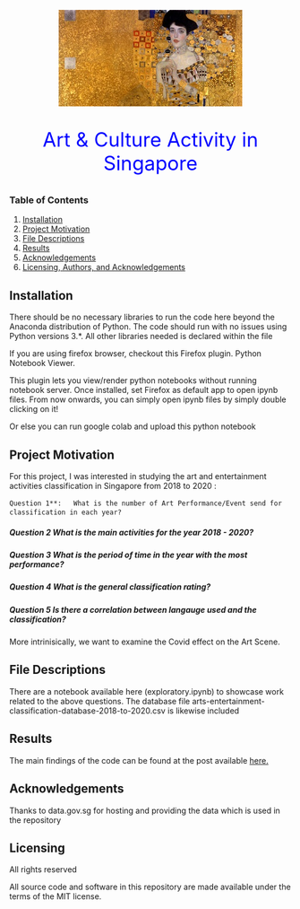 

 <p align="center"><img src="art_FB.jpg" /></p>
  <p align="center" style="color:blue;font-size:35px;">Art & Culture Activity in Singapore</p>

### Table of Contents

1. [Installation](#installation)
2. [Project Motivation](#motivation)
3. [File Descriptions](#files)
4. [Results](#results)
5. [Acknowledgements](#acknowledgement)
6. [Licensing, Authors, and Acknowledgements](#licensing)

## Installation <a name="installation"></a>

There should be no necessary libraries to run the code here beyond the Anaconda distribution of Python. The code should run with no issues using Python versions 3.*. All other libraries needed is declared within the file

If you are using firefox browser, checkout this Firefox plugin. Python Notebook Viewer.

This plugin lets you view/render python notebooks without running notebook server. Once installed, set Firefox as default app to open ipynb files. From now onwards, you can simply open ipynb files by simply double clicking on it!

Or else you can run google colab and upload this python notebook

## Project Motivation<a name="motivation"></a>

For this project, I was interested in studying the art and entertainment activities classification in Singapore from 2018 to 2020 :


    Question 1**:   What is the number of Art Performance/Event send for classification in each year? 

##### **Question 2**  What is the main activities for the year 2018 - 2020?

##### **Question 3** What is the period of time in the year with the most performance?

##### **Question 4** What is the general classification rating?

##### **Question 5** Is there a correlation between langauge used and the classification?

More intrinisically, we want to examine the Covid effect on the Art Scene.




## File Descriptions <a name="files"></a>

There are a notebook available here (exploratory.ipynb) to showcase work related to the above questions. The database file arts-entertainment-classification-database-2018-to-2020.csv is  likewise included


## Results<a name="results"></a>

The main findings of the code can be found at the post available <a href="https://medium.com/@watertreader/art-classification-in-singapore-1c6d11936b4e" rel="nofollow">here.</a>

## Acknowledgements <a name="acknowedgement"></a>

Thanks to data.gov.sg for hosting and providing the data which is used in the repository

## Licensing <a name="licensing"></a>

All rights reserved

All source code and software in this repository are made available under the terms of the MIT license.



